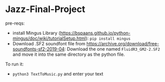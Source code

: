 # Jazz-Final-Project

pre-reqs:
- install Mingus Library (https://bspaans.github.io/python-mingus/doc/wiki/tutorialSetup.html): `pip install mingus`
- Download .SF2 soundfont file from https://archive.org/download/free-soundfonts-sf2-2019-04: Download the one named `FluidR3_GM2-2.SF2` and move it into the same directory as the python file.

To run it:
- `python3 TextToMusic.py` and enter your text


